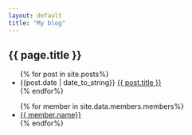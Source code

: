 ```yaml
---
layout: default
title: "My blog"
---
```


<h2>{{ page.title }}</h2>

<ul>
{% for post in site.posts%}
<li>{{post.date | date_to_string}} <a href="{{site.baseurl}}{{post.url}}">{{ post.title }}</a></li>
{% endfor%}
</ul>

<ul>
{% for member in site.data.members.members%}
<li>
<a href="https://github.com/{{ member.github }}">
{{ member.name}}
</a>
</li>
{% endfor%}
